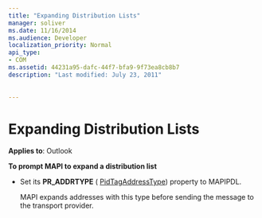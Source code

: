 ```yaml
---
title: "Expanding Distribution Lists"
manager: soliver
ms.date: 11/16/2014
ms.audience: Developer
localization_priority: Normal
api_type:
- COM
ms.assetid: 44231a95-dafc-44f7-bfa9-9f73ea8cb8b7
description: "Last modified: July 23, 2011"
 
 
---
```


# Expanding Distribution Lists

  
  
**Applies to**: Outlook 
  
 **To prompt MAPI to expand a distribution list**
  
- Set its **PR_ADDRTYPE** ( [PidTagAddressType](pidtagaddresstype-canonical-property.md)) property to MAPIPDL.
    
    MAPI expands addresses with this type before sending the message to the transport provider.
    

